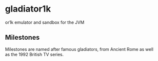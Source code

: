 gladiator1k
===========

or1k emulator and sandbox for the JVM

Milestones
----------
Milestones are named after famous gladiators, from Ancient Rome as well as the 1992 British TV series.
